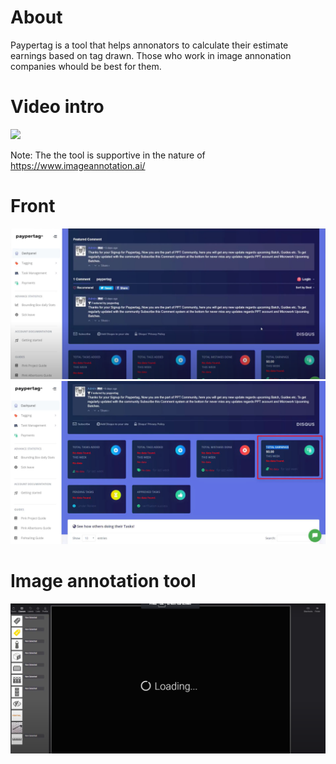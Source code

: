 # About
Paypertag is a tool that helps annonators to calculate their estimate earnings based on tag drawn. Those who work in image annonation companies whould be best for them.
# Video intro
[<img src="https://img.youtube.com/vi/PEV4g3VlF5w/maxresdefault.jpg" width="50%">](https://youtu.be/PEV4g3VlF5w)

Note: The the tool is supportive in the nature of https://www.imageannotation.ai/
# Front
![Front view](images/1.png)
![Front view](images/2.png)
# Image annotation tool 
![Front view](images/3.png)
